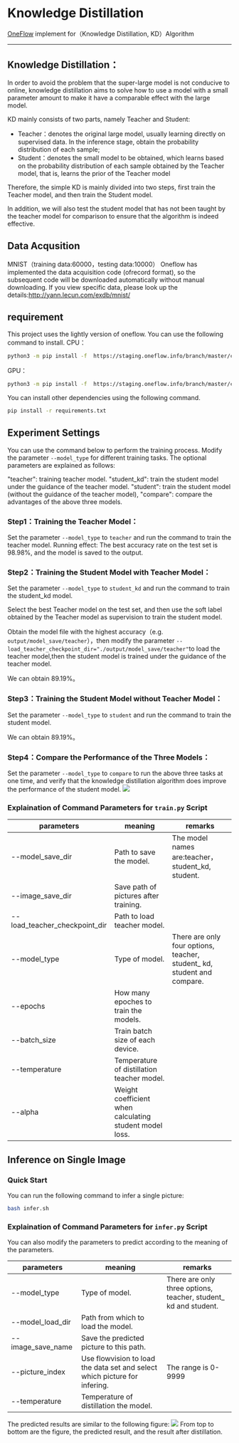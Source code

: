 # Knowledge Distillation
[OneFlow](https://github.com/Oneflow-Inc/oneflow#install-with-pip-package) implement for（Knowledge Distillation, KD）Algorithm

---
## Knowledge Distillation：
In order to avoid the problem that the super-large model is not conducive to online, knowledge distillation aims to solve how to use a model with a small parameter amount to make it have a comparable effect with the large model.

KD mainly consists of two parts, namely Teacher and Student:
- Teacher：denotes the original large model, usually learning directly on supervised data. In the inference stage, obtain the probability distribution of each sample;
- Student：denotes the small model to be obtained, which learns based on the probability distribution of each sample obtained by the Teacher model, that is, learns the prior of the Teacher model

Therefore, the simple KD is mainly divided into two steps, first train the Teacher model, and then train the Student model.

In addition, we will also test the student model that has not been taught by the teacher model for comparison to ensure that the algorithm is indeed effective.

## Data Acqusition
MNIST（training data:60000，testing data:10000）
Oneflow has implemented the data acquisition code (ofrecord format), so the subsequent code will be downloaded automatically without manual downloading. If you view specific data, please look up the details:http://yann.lecun.com/exdb/mnist/

## requirement

This project uses the lightly version of oneflow. You can use the following command to install.
CPU：
```bash
python3 -m pip install -f  https://staging.oneflow.info/branch/master/cpu  --pre oneflow
```
GPU：
```bash
python3 -m pip install -f  https://staging.oneflow.info/branch/master/cu112  --pre oneflow
```
You can install other dependencies using the following command.
```bash
pip install -r requirements.txt
```

## Experiment Settings

You can use the command below to perform the training process. Modify the parameter `--model_type` for different training tasks. The optional parameters are explained as follows:

"teacher": training teacher model. "student_kd": train the student model under the guidance of the teacher model. "student": train the student model (without the guidance of the teacher model), 
"compare": compare the advantages of the above three models.

### Step1：Training the Teacher Model：
Set the parameter `--model_type` to `teacher` and run the command to train the teacher model.
Running effect: The best accuracy rate on the test set is 98.98%, and the model is saved to the output.

### Step2：Training the Student Model with Teacher Model：
Set the parameter `--model_type` to `student_kd` and run the command to train the student_kd model.

Select the best Teacher model on the test set, and then use the soft label obtained by the Teacher model as supervision to train the student model.

Obtain the model file with the highest accuracy（e.g. `output/model_save/teacher`），then modify the parameter `--load_teacher_checkpoint_dir="./output/model_save/teacher"`to load the teacher model,then the student model is trained under the guidance of the teacher model.

We can obtain 89.19%。

### Step3：Training the Student Model without Teacher Model：
Set the parameter `--model_type` to `student` and run the command to train the student model.

We can obtain 89.19%。

### Step4：Compare the Performance of the Three Models：

Set the parameter `--model_type` to `compare` to run the above three tasks at one time, and verify that the knowledge distillation algorithm does improve the performance of the student model.
![](./output/images/compare.jpg)

### Explaination of Command Parameters for `train.py` Script
| parameters     | meaning     | remarks     |
| -------- | -------- | -------- |
| --model_save_dir | Path to save the model. | The model names are:teacher，student_kd, student. |
| --image_save_dir | Save path of pictures after training. |  |
| --load_teacher_checkpoint_dir | Path to load teacher model. |  |
| --model_type | Type of model. | There are only four options, teacher, student_ kd, student and compare. |
| --epochs | How many epoches to train the models. |  |
| --batch_size | Train batch size of each device. |  |
| --temperature | Temperature of distillation teacher model. |  |
| --alpha | Weight coefficient when calculating student model loss. |  |


## Inference on Single Image

### Quick Start
You can run the following command to infer a single picture:
```bash
bash infer.sh
```

### Explaination of Command Parameters for `infer.py` Script
You can also modify the parameters to predict according to the meaning of the parameters.

| parameters     | meaning     | remarks     |
| -------- | -------- | -------- |
| --model_type | Type of model. | There are only three options, teacher, student_ kd and student. |
| --model_load_dir | Path from which to load the model. |  |
| --image_save_name | Save the predicted picture to this path. |  |
| --picture_index | Use flowvision to load the data set and select which picture for infering. | The range is 0-9999 |
| --temperature | Temperature of distillation the model. |  |

The predicted results are similar to the following figure:
![](./output/images/infer.jpg)
From top to bottom are the figure, the predicted result, and the result after distillation.

